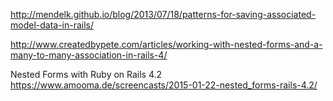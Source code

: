 http://mendelk.github.io/blog/2013/07/18/patterns-for-saving-associated-model-data-in-rails/

http://www.createdbypete.com/articles/working-with-nested-forms-and-a-many-to-many-association-in-rails-4/

Nested Forms with Ruby on Rails 4.2   
https://www.amooma.de/screencasts/2015-01-22-nested_forms-rails-4.2/

